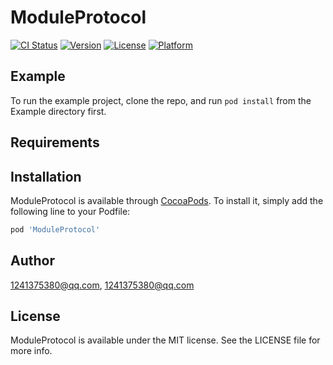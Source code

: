 # ModuleProtocol

[![CI Status](https://img.shields.io/travis/1241375380@qq.com/ModuleProtocol.svg?style=flat)](https://travis-ci.org/1241375380@qq.com/ModuleProtocol)
[![Version](https://img.shields.io/cocoapods/v/ModuleProtocol.svg?style=flat)](https://cocoapods.org/pods/ModuleProtocol)
[![License](https://img.shields.io/cocoapods/l/ModuleProtocol.svg?style=flat)](https://cocoapods.org/pods/ModuleProtocol)
[![Platform](https://img.shields.io/cocoapods/p/ModuleProtocol.svg?style=flat)](https://cocoapods.org/pods/ModuleProtocol)

## Example

To run the example project, clone the repo, and run `pod install` from the Example directory first.

## Requirements

## Installation

ModuleProtocol is available through [CocoaPods](https://cocoapods.org). To install
it, simply add the following line to your Podfile:

```ruby
pod 'ModuleProtocol'
```

## Author

1241375380@qq.com, 1241375380@qq.com

## License

ModuleProtocol is available under the MIT license. See the LICENSE file for more info.
